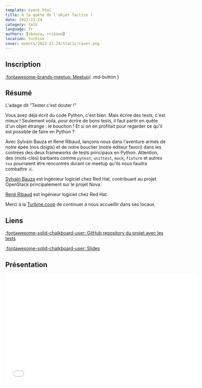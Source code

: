 ```yaml
---
template: event.html
title: À la quête de l'objet factice !
date: 2022-11-24
category: talk
language: fr
authors: [sbauza, rribaud]
location: turbine
cover: events/2022-11-24/static/cover.png
---
```


## Inscription

[:fontawesome-brands-meetup: Meetup](https://www.meetup.com/fr-FR/groupe-dutilisateurs-python-grenoble/events/289757113/){ .md-button }

## Résumé

L'adage dit "Tester c'est douter !"

Vous avez déjà écrit du code Python, c'est bien. Mais écrire des tests, c'est mieux !
Seulement voila, pour écrire de bons tests, il faut partir en quête d'un objet étrange : le bouchon !
Et si on en profitait pour regarder ce qu'il est possible de faire en Python ?

Avec Sylvain Bauza et René Ribaud, lançons nous dans l'aventure armés de notre épée (nos doigts)
et de notre bouclier (notre éditeur favori) dans les contrées des deux frameworks de tests principaux en Python.
Attention, des (mots-clés) barbares comme `pytest`, `unittest`, `mock`, `fixture` et autres `tox` pourraient être rencontrés durant ce meetup qu'ils nous faudra combattre ⚔️.

[Sylvain Bauza](https://www.linkedin.com/in/sylvainbauza/) est ingénieur logiciel chez Red Hat, contribuant au projet OpenStack principalement sur le projet Nova.

[René Ribaud](https://www.linkedin.com/in/ren%C3%A9-ribaud-44145137/) est ingénieur logiciel chez Red Hat.

Merci à la [Turbine.coop](https://turbine.coop/) de continuer à nous accueillir dans ses locaux.

## Liens


[:fontawesome-solid-chalkboard-user: GitHub repository du projet avec les tests](https://github.com/sbauza/qttfo)

[:fontawesome-solid-chalkboard-user: Slides](quest_to_the_fake_object.html)

## Présentation

<iframe
  src="quest_to_the_fake_object.html"
  width="600"
  height="340"
  scrolling="no"
  frameborder="0"
  webkitallowfullscreen
  mozallowfullscreen
  allowfullscreen
></iframe>
